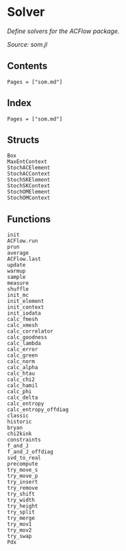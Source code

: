 # Solver

*Define solvers for the ACFlow package.*

*Source: som.jl*

## Contents

```@contents
Pages = ["som.md"]
```

## Index

```@index
Pages = ["som.md"]
```

## Structs

```@docs
Box
MaxEntContext
StochACElement
StochACContext
StochSKElement
StochSKContext
StochOMElement
StochOMContext
```

## Functions

```@docs
init
ACFlow.run
prun
average
ACFlow.last
update
warmup
sample
measure
shuffle
init_mc
init_element
init_context
init_iodata
calc_fmesh
calc_xmesh
calc_correlator
calc_goodness
calc_lambda
calc_error
calc_green
calc_norm
calc_alpha
calc_htau
calc_chi2
calc_hamil
calc_phi
calc_delta
calc_entropy
calc_entropy_offdiag
classic
historic
bryan
chi2kink
constraints
f_and_J
f_and_J_offdiag
svd_to_real
precompute
try_move_s
try_move_p
try_insert
try_remove
try_shift
try_width
try_height
try_split
try_merge
try_mov1
try_mov2
try_swap
Pdx
```
